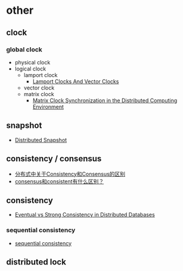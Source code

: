 # other

## clock

### global clock
  
- physical clock
- logical clock
  - lamport clock
    - [Lamport Clocks And Vector Clocks](https://medium.com/@balrajasubbiah/lamport-clocks-and-vector-clocks-b713db1890d7)
  - vector clock
  - matrix clock
    - [Matrix Clock Synchronization in the Distributed Computing Environment](http://ijcsit.com/docs/Volume%206/vol6issue04/ijcsit2015060455.pdf)

## snapshot

- [Distributed Snapshot](https://www.slidestalk.com/s/distributed_systems_and_algorithms05)

## consistency / consensus

- [分布式中关于Consistency和Consensus的区别](https://www.cnblogs.com/simon0227/archive/2012/05/08/2490149.html)
- [consensus和consistent有什么区别？](https://www.zhihu.com/question/40588186)

## consistency

- [Eventual vs Strong Consistency in Distributed Databases](https://hackernoon.com/eventual-vs-strong-consistency-in-distributed-databases-282fdad37cf7)

### sequential consistency

- [sequential consistency](https://whatis.techtarget.com/definition/sequential-consistency)

## distributed lock